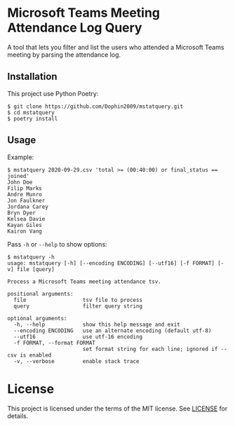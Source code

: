 # Microsoft Teams Meeting Attendance Log Query

A tool that lets you filter and list the users who attended a Microsoft
Teams meeting by parsing the attendance log.

## Installation

This project use Python Poetry:

    $ git clone https://github.com/Dophin2009/mstatquery.git
    $ cd mstatquery
    $ poetry install

## Usage

Example:

    $ mstatquery 2020-09-29.csv 'total >= (00:40:00) or final_status == joined'
    John Doe
    Filip Marks
    Andre Munro
    Jon Faulkner
    Jordana Carey
    Bryn Dyer
    Kelsea Davie
    Kayan Giles
    Kairon Vang

Pass `-h` or `--help` to show options:

    $ mstatquery -h
    usage: mstatquery [-h] [--encoding ENCODING] [--utf16] [-f FORMAT] [-v] file [query]

    Process a Microsoft Teams meeting attendance tsv.

    positional arguments:
      file                  tsv file to process
      query                 filter query string

    optional arguments:
      -h, --help            show this help message and exit
      --encoding ENCODING   use an alternate encoding (default utf-8)
      --utf16               use utf-16 encoding
      -f FORMAT, --format FORMAT
                            set format string for each line; ignored if --csv is enabled
      -v, --verbose         enable stack trace

# License

This project is licensed under the terms of the MIT license. See
[LICENSE](./LICENSE) for details.
